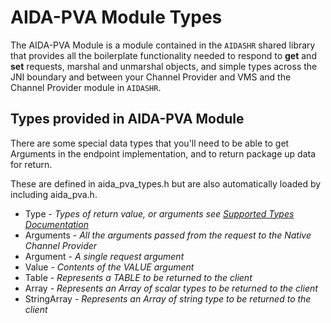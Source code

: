 # AIDA-PVA Module Types

The AIDA-PVA Module is a module contained in the `AIDASHR` shared library that provides all the boilerplate
functionality needed to respond to **get** and **set** requests, marshal and unmarshal objects, and simple types across the
JNI boundary and between your Channel Provider and VMS and the Channel Provider module in `AIDASHR`.

## Types provided in AIDA-PVA Module
There are some special data types that you'll need to be able to get Arguments in the endpoint implementation, and to return 
package up data for return.

These are defined in aida_pva_types.h but are also automatically loaded by including aida_pva.h.
- Type - _Types of return value, or arguments see [Supported Types Documentation](SupportedTypes.md)_
- Arguments - _All the arguments passed from the request to the Native Channel Provider_
- Argument - _A single request argument_
- Value - _Contents of the VALUE argument_ 
- Table - _Represents a TABLE to be returned to the client_ 
- Array - _Represents an Array of scalar types to be returned to the client_ 
- StringArray - _Represents an Array of string type to be returned to the client_

